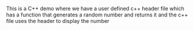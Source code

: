 This is a  C++ demo where we have a user defined c++ header file which has a function that generates a random number and returns it and the c++ file uses the header to display the number 
